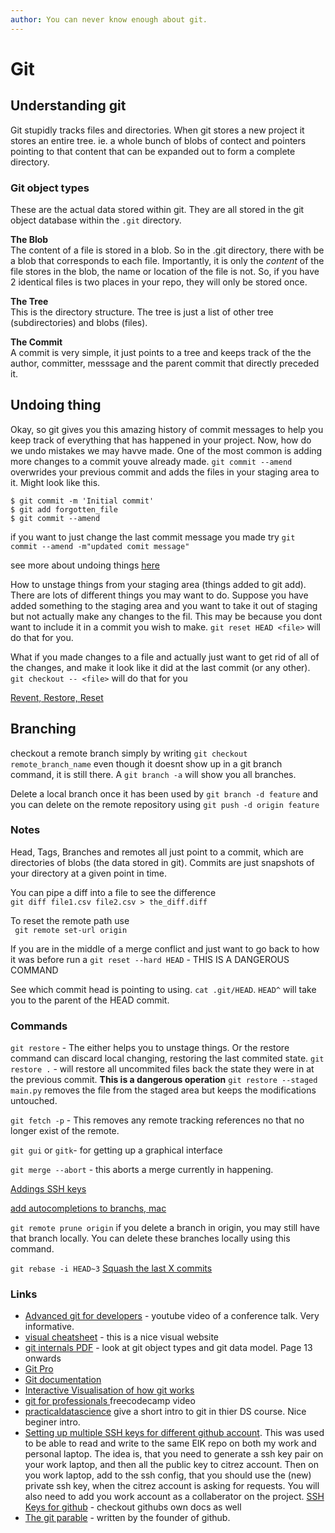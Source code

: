 ```yaml
---
author: You can never know enough about git. 
---
```


# Git

## Understanding git

Git stupidly tracks files and directories. When git stores a new project it stores an entire tree. ie. a whole bunch of blobs of contect and pointers pointing to that content that can be expanded out to form a complete directory.
  
### Git object types
These are the actual data stored within git. They are all stored in the git object database within the `.git` directory.

**The Blob**  
The content of a file is stored in a blob. So in the .git directory, there with be a blob that corresponds to each file. Importantly, it is only the *content* of the file stores in the blob, the name or location of the file is not. So, if you have 2 identical files is two places in your repo, they will only be stored once. 

**The Tree**  
This is the directory structure. The tree is just a list of other tree (subdirectories) and blobs (files).

**The Commit**  
A commit is very simple, it just points to a tree and keeps track of the the author, committer, messsage and the parent commit that directly preceded it.




## Undoing thing
Okay, so git gives you this amazing history of commit messages to help you keep track of everything that has happened in your project. Now, how do we undo mistakes we may havve made. 
One of the most common is adding more changes to a commit youve already made. ```git commit --amend``` overwrides your previous commit and adds the files in your staging area to it. Might look like this.
```
$ git commit -m 'Initial commit'
$ git add forgotten_file
$ git commit --amend
```

if you want to just change the last commit message you made try
`git commit --amend -m"updated comit message"`

see more about undoing things [here](https://git-scm.com/book/en/v2/Git-Basics-Undoing-Things)

How to unstage things from your staging area (things added to git add).
There are lots of different things you may want to do. Suppose you have added something to the staging area and you want to take it out of staging but not actually make any changes to the fil. This may be because you dont want to include it in a commit you wish to make. ```git reset HEAD <file>``` will do that for you.

What if you made changes to a file and actually just want to get rid of all of the changes, and make it look like it did at the last commit (or any other). ```git checkout -- <file>``` will do that for you

[Revent, Restore, Reset](https://stephencharlesweiss.com/git-restore-reset-revert)
## Branching

checkout a remote branch simply by writing ```git checkout remote_branch_name``` even though it doesnt show up in a git branch command, it is still there. A `git branch -a` will show you all branches.

Delete a local branch once it has been used by `git branch -d feature` and you can delete on the remote repository using `git push -d origin feature`

### Notes



Head, Tags, Branches and remotes all just point to a commit, which are directories of blobs (the data stored in git). Commits are just snapshots of your directory at a given point in time. 

You can pipe a diff into a file to see the difference  
```git diff file1.csv file2.csv > the_diff.diff```


To reset the remote path use  
``` git remote set-url origin```


If you are in the middle of a merge conflict and just want to go back to how it was before run a 
`git reset --hard HEAD` - THIS IS A DANGEROUS COMMAND

See which commit head is pointing to using. `cat .git/HEAD`. `HEAD^` will take you to the parent of the HEAD commit. 
### Commands

`git restore` - The either helps you to unstage things. Or the restore command can discard local changing, restoring the last commited state. 
`git restore .` - will restore all uncommited files back the state they were in at the previous commit. **This is a dangerous operation** 
`git restore --staged main.py` removes the file from the staged area but keeps the modifications untouched. 

`git fetch -p` - This removes any remote tracking references no that no longer exist of the remote. 

`git gui` or  `gitk`- for getting up a graphical interface

`git merge --abort` - this aborts a merge currently in happening. 

[Addings SSH keys](https://docs.github.com/en/authentication/connecting-to-github-with-ssh/generating-a-new-ssh-key-and-adding-it-to-the-ssh-agent)

[add autocompletions to branchs, mac](https://apple.stackexchange.com/questions/55875/git-auto-complete-for-branches-at-the-command-lin)

`git remote prune origin` if you delete a branch in origin, you may still have that branch locally. 
You can delete these branches locally using this command.

`git rebase -i HEAD~3` [Squash the last X commits](https://www.baeldung.com/ops/git-squash-commits)

### Links

* [Advanced git for developers](https://www.youtube.com/watch?v=duqBHik7nRo) - youtube video of a conference talk. Very informative. 
* [visual cheatsheet](https://ndpsoftware.com/git-cheatsheet.html#loc=index;) - this is a nice visual website
* [git internals PDF](https://github.com/pluralsight/git-internals-pdf) - look at git object types and git data model. Page 13 onwards
* [Git Pro](http://git-scm.com/book/en/v2)
* [Git documentation](https://git-scm.com/doc)
* [Interactive Visualisation of how git works](https://git-school.github.io/visualizing-git/)
* [git for professionals ](https://www.youtube.com/watch?v=Uszj_k0DGsg\&t=18s\&ab_channel=freeCodeCamp.org)freecodecamp video
* [practicaldatascience](https://www.practicaldatascience.org/html/git_and_github.html) give a short intro to git in thier DS course. Nice beginer intro.
* [Setting up multiple SSH keys for different github account](https://gist.github.com/jexchan/2351996). This was used to be able to read and write to the same EIK repo on both my work and personal laptop. The idea is, that you need to generate a ssh key pair on your work laptop, and then all the public key to citrez account. Then on you work laptop, add to the ssh config, that you should use the (new) private ssh key, when the citrez account is asking for requests. You will also need to add you work account as a collaberator on the project.
[SSH Keys for github](https://jdblischak.github.io/2014-09-18-chicago/novice/git/05-sshkeys.html) - checkout githubs own docs as well
* [The git parable](https://tom.preston-werner.com/2009/05/19/the-git-parable.html) - written by the founder of github. 
